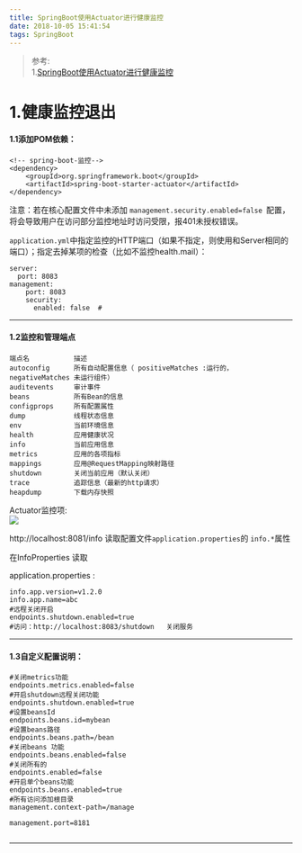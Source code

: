 ```yaml
---
title: SpringBoot使用Actuator进行健康监控
date: 2018-10-05 15:41:54
tags: SpringBoot
---
```


>参考:  
>1.[SpringBoot使用Actuator进行健康监控](https://blog.csdn.net/pengjunlee/article/details/80235390)


# 1.健康监控退出
#### 1.1添加POM依赖：

```
<!-- spring-boot-监控-->
<dependency>
    <groupId>org.springframework.boot</groupId>
    <artifactId>spring-boot-starter-actuator</artifactId>
</dependency>

```

<!--more-->

注意：若在核心配置文件中未添加 `management.security.enabled=false `配置，将会导致用户在访问部分监控地址时访问受限，报401未授权错误。

`application.yml`中指定监控的HTTP端口（如果不指定，则使用和Server相同的端口）；指定去掉某项的检查（比如不监控health.mail）：

```
server:
  port: 8083
management:
    port: 8083
    security:   
      enabled: false  #
```

---

#### 1.2监控和管理端点  

```
端点名           描述
autoconfig      所有自动配置信息（ positiveMatches :运行的， negativeMatches 未运行组件）
auditevents     审计事件
beans           所有Bean的信息
configprops     所有配置属性
dump            线程状态信息
env             当前环境信息
health          应用健康状况
info            当前应用信息
metrics         应用的各项指标
mappings        应用@RequestMapping映射路径
shutdown        关闭当前应用（默认关闭）
trace           追踪信息（最新的http请求）
heapdump        下载内存快照
```

Actuator监控项:  
![](/img/SpringBoot/2018-10-5/SpringBoot6.png)

http://localhost:8081/info 读取配置文件`application.properties`的 `info.*`属性

在InfoProperties 读取

application.properties :

```
info.app.version=v1.2.0
info.app.name=abc
#远程关闭开启
endpoints.shutdown.enabled=true  
#访问：http://localhost:8083/shutdown   关闭服务
```
---

#### 1.3自定义配置说明：

```
#关闭metrics功能
endpoints.metrics.enabled=false
#开启shutdown远程关闭功能
endpoints.shutdown.enabled=true
#设置beansId
endpoints.beans.id=mybean
#设置beans路径
endpoints.beans.path=/bean
#关闭beans 功能
endpoints.beans.enabled=false
#关闭所有的
endpoints.enabled=false 
#开启单个beans功能
endpoints.beans.enabled=true
#所有访问添加根目录
management.context-path=/manage
​
management.port=8181


```
---
